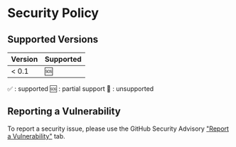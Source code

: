 # Security Policy

## Supported Versions

| Version | Supported          |
| ------- | ------------------ |
| < 0.1   | :sos:    |

:white_check_mark: : supported
:sos: : partial support
:no_entry_sign: : unsupported

## Reporting a Vulnerability

To report a security issue, please use the GitHub Security Advisory ["Report a Vulnerability"](https://github.com/electron/electron/security/advisories/new) tab.

